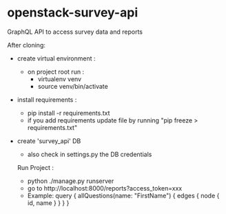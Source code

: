 # openstack-survey-api
GraphQL API to access survey data and reports

After cloning:

- create virtual environment :
  * on project root run : 
      - virtualenv venv
      - source venv/bin/activate
      
- install requirements : 
  * pip install -r requirements.txt
  * if you add requirements update file by running "pip freeze > requirements.txt"
  
- create 'survey_api' DB
  * also check in settings.py the DB credentials
  
  
  Run Project : 
  - python ./manage.py runserver
  - go to http://localhost:8000/reports?access_token=xxx
  - Example: 
    query {
        allQuestions(name: "FirstName") {
            edges {
              node {
                id,
                name
              }
            }
        }
    }
